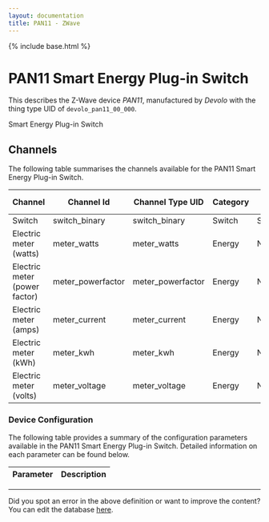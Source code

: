 ```yaml
---
layout: documentation
title: PAN11 - ZWave
---
```


{% include base.html %}

# PAN11 Smart Energy Plug-in Switch

This describes the Z-Wave device *PAN11*, manufactured by *Devolo* with the thing type UID of ```devolo_pan11_00_000```. 

Smart Energy Plug-in Switch


## Channels
The following table summarises the channels available for the PAN11 Smart Energy Plug-in Switch.

| Channel | Channel Id | Channel Type UID | Category | Item Type |
|---------|------------|------------------|----------|-----------|
| Switch | switch_binary | switch_binary | Switch | Switch |
| Electric meter (watts) | meter_watts | meter_watts | Energy | Number |
| Electric meter (power factor) | meter_powerfactor | meter_powerfactor | Energy | Number |
| Electric meter (amps) | meter_current | meter_current | Energy | Number |
| Electric meter (kWh) | meter_kwh | meter_kwh | Energy | Number |
| Electric meter (volts) | meter_voltage | meter_voltage | Energy | Number |


### Device Configuration
The following table provides a summary of the configuration parameters available in the PAN11 Smart Energy Plug-in Switch.
Detailed information on each parameter can be found below.

| Parameter   | Description |
|-------------|-------------|


---

Did you spot an error in the above definition or want to improve the content?
You can edit the database [here](http://www.cd-jackson.com/index.php/zwave/zwave-device-database/zwave-device-list/devicesummary/509).
